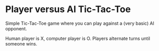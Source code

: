 # Player versus AI Tic-Tac-Toe
Simple Tic-Tac-Toe game where you can play against a (very basic) AI opponent.

Human player is X, computer player is O. Players alternate turns until someone wins.

